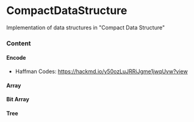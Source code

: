 # CompactDataStructure

Implementation of data structures in "Compact Data Structure"


### Content

#### Encode
- Haffman Codes: https://hackmd.io/y50ozLuJRRiJgme1jwqUvw?view 

#### Array

#### Bit Array

#### Tree
